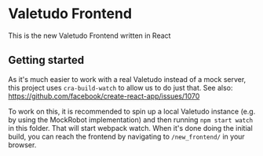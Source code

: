# Valetudo Frontend

This is the new Valetudo Frontend written in React

## Getting started

As it's much easier to work with a real Valetudo instead of a mock server, this project uses `cra-build-watch` to allow
us to do just that. See also: https://github.com/facebook/create-react-app/issues/1070

To work on this, it is recommended to spin up a local Valetudo instance (e.g. by using the MockRobot implementation)
and then running `npm start watch` in this folder.
That will start webpack watch. When it's done doing the initial build, you can reach the frontend by navigating to
`/new_frontend/` in your browser.
